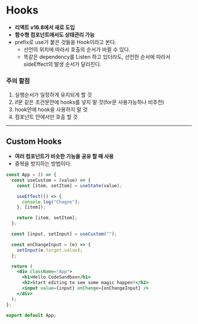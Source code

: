 # Hooks
- **리액트 v16.8에서 새로 도입**<br>
- **함수형 컴포넌트에서도 상태관리 가능**
- prefix로 use가 붙은 것들을 Hook이라고 본다.
  - 선언의 위치에 따라서 호출의 순서가 바뀔 수 있다.
  - 똑같은 dependency를 Listen 하고 있더라도, 선언한 순서에 따라서 sideEffect의 발생 순서가 달라진다.

### 주의 할점
1. 실행순서가 일정하게 유지되게 할 것
2. if문 같은 조건문안에 hooks를 넣지 말 것(for문 사용가능하나 비추천)
3. hook안에 hook을 사용하지 말 것
4. 컴포넌트 안에서만 호출 할 것
***

## Custom Hooks
- **여러 컴포넌트가 비슷한 기능을 공유 할 때 사용**
- 중복을 방지하는 방법이다.
```jsx
const App = () => {
  const useCustom = (value) => {
    const [item, setItem] = useState(value);

    useEffect(() => {
      console.log("Chagne");
    }, [item]);

    return [item, setItem];
  };

  const [input, setInput] = useCustom("");

  const onChangeInput = (e) => {
    setInput(e.target.value);
  };

  return (
    <div className="App">
      <h1>Hello CodeSandbox</h1>
      <h2>Start editing to see some magic happen!</h2>
      <input value={input} onChange={onChangeInput} />
    </div>
  );
};

export default App;
```

